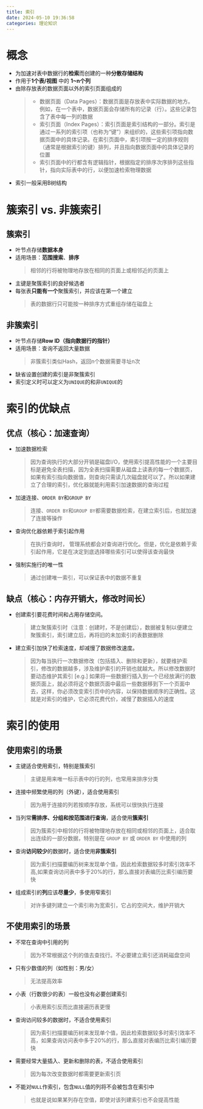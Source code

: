 ```yaml
---
title: 索引
date: 2024-05-10 19:36:58
categories: 理论知识
---
```


# 概念
- 为加速对表中数据行的**检索**而创建的一种**分散存储结构**
- 作用于**1个表/视图** 中的 **1~n个列**
- 由除存放表的数据页面以外的索引页面组成的
    > - 数据页面（Data Pages）：数据页面是存放表中实际数据的地方。例如，在一个表中，数据页面会存储所有的记录（行）。这些记录包含了表中每一列的数据
    > - 索引页面（Index Pages）：索引页面是索引结构的一部分。索引是通过一系列的索引项（也称为“键”）来组织的，这些索引项指向数据页面中的具体记录。在索引页面中，索引项按一定的排序规则（通常是根据索引的键）排列，并且指向数据页面中的具体记录的位置
    > - 索引页面中的行都含有逻辑指针，根据指定的排序次序排列这些指针，指向实际表中的行，以便加速检索物理数据
- 索引一般采用B树结构
<!-- more -->

# 簇索引 vs. 非簇索引

## 簇索引
- 叶节点存储**数据本身**
- 适用场景：**范围搜索**、**排序**
    > 相邻的行将被物理地存放在相同的页面上或相邻近的页面上
- 主键是聚簇索引的良好候选者
- 每张表**只能有一个**聚簇索引，并应该在第一个建立
    > 表的数据行只可能按一种排序方式重组存储在磁盘上

## 非簇索引
- 叶节点存储**Row ID（指向数据行的指针）**
- 适用场景：查询不返回大量数据
    > 非簇索引类似Hash，返回n个数据需要寻址n次
- 缺省设置创建的索引是非聚簇索引
- 索引定义时可以定义为`UNIQUE`的和非`UNIQUE`的

# 索引的优缺点

## 优点（核心：加速查询）
- 加速数据检索
    > 因为查询执行的大部分开销是磁盘I/O，使用索引提高性能的一个主要目标是避免全表扫描，因为全表扫描需要从磁盘上读表的每一个数据页，如果有索引指向数据值，则查询只需读几次磁盘就可以了。所以如果建立了合理的索引，优化器就能利用索引加速数据的查询过程
- 加速连接、`ORDER BY`和`GROUP BY`
    > 连接、`ORDER BY`和`GROUP BY`都需要数据检索，在建立索引后，也就加速了连接等操作
- 查询优化器依赖于索引起作用
    > 在执行查询时， 管理系统都会对查询进行优化。但是，优化是依赖于索引起作用，它是在决定到底选择哪些索引可以使得该查询最快
- 强制实施行的唯一性
    > 通过创建唯一索引，可以保证表中的数据不重复

## 缺点（核心：内存开销大，修改时间长）
- 创建索引要花费时间和占用存储空间。
    > 建立聚簇索引时（注意：创建时，不是创建后），数据被复制以便建立聚簇索引，索引建立后，再将旧的未加索引的表数据删除
- 建立索引加快了检索速度，却减慢了数据修改速度。
    > 因为每当执行一次数据修改（包括插入、删除和更新），就要维护索引，修改的数据越多，涉及维护索引的开销也就越大。所以修改数据时要动态维护其索引
    [e.g.] 如果将一些数据行插入到一个已经放满行的数据页面上，就必须将这个数据页面中最后一些数据移到下一个页面中去，这样，你必须改变索引页中的内容，以保持数据顺序的正确性。这就是对索引的维护，它必须花费代价，减慢了数据插入的速度


# 索引的使用

## 使用索引的场景
- 主键适合使用索引，特别是簇索引
    > 主键是用来唯一标示表中的行的列，也常用来排序分类
- 连接中频繁使用的列（外键），适合使用索引
    > 因为用于连接的列若按顺序存放，系统可以很快执行连接
- 当列常**需排序、分组和按范围进行查询**，适合使用**簇索引**
    > 因为簇索引中相邻的行将被物理地存放在相同或相邻的页面上，适合取出连续的一部分数据，特别是在 `GROUP BY` 或 `ORDER BY` 中使用的列
- 查询**访问较少**的数据时，适合使用**非簇索引**
    > 因为索引扫描要编历树来发现单个值，因此检索数据较多时索引效率不高,如果查询访问表中多于20%的行，那么直接对表编历比索引编历要快
- 组成索引的**列**应该**尽量少**，多使用窄索引
    > 对许多键列建立一个索引称为宽索引，它占的空间大，维护开销大

## 不使用索引的场景
- 不常在查询中引用的列
    > 因为不常根据这个列的值去查找行。不必要建立索引还消耗磁盘空间
- 只有少数值的列（如性别：男/女）
    > 无法提高效率
- 小表（行数很少的表）一般也没有必要创建索引
    > 小表用索引反而比直接遍历表更慢
- 查询访问较多的数据时，不适合使用索引
    > 因为索引扫描要编历树来发现单个值，因此检索数据较多时索引效率不高，如果查询访问表中多于20%的行，那么直接对表编历比索引编历要快
- 需要经常大量插入、更新和删除的表，不适合使用索引
    > 因为每次改变数据时都需要更新索引页
- 不能对`NULL`作索引，包含`NULL`值的列将不会被包含在索引中
    > 也就是说如果某列存在空值，即使对该列建索引也不会提高性能

